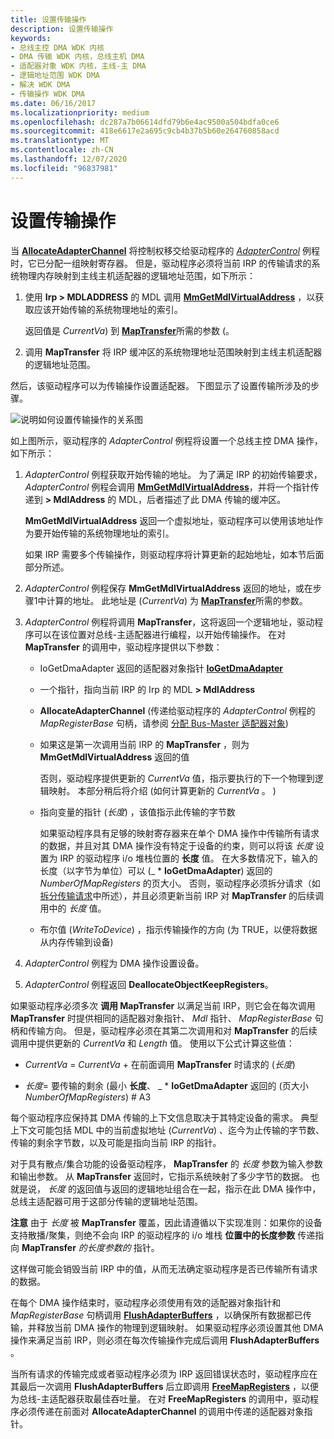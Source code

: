 ```yaml
---
title: 设置传输操作
description: 设置传输操作
keywords:
- 总线主控 DMA WDK 内核
- DMA 传输 WDK 内核，总线主机 DMA
- 适配器对象 WDK 内核，主线-主 DMA
- 逻辑地址范围 WDK DMA
- 解决 WDK DMA
- 传输操作 WDK DMA
ms.date: 06/16/2017
ms.localizationpriority: medium
ms.openlocfilehash: dc287a7b06614dfd79b6e4ac9500a504bdfa0ce6
ms.sourcegitcommit: 418e6617e2a695c9cb4b37b5b60e264760858acd
ms.translationtype: MT
ms.contentlocale: zh-CN
ms.lasthandoff: 12/07/2020
ms.locfileid: "96837981"
---
```

# <a name="setting-up-a-transfer-operation"></a>设置传输操作





当 [**AllocateAdapterChannel**](/windows-hardware/drivers/ddi/wdm/nc-wdm-pallocate_adapter_channel) 将控制权移交给驱动程序的 [*AdapterControl*](/windows-hardware/drivers/ddi/wdm/nc-wdm-driver_control) 例程时，它已分配一组映射寄存器。 但是，驱动程序必须将当前 IRP 的传输请求的系统物理内存映射到主线主机适配器的逻辑地址范围，如下所示：

1.  使用 **Irp &gt; MDLADDRESS** 的 MDL 调用 [**MmGetMdlVirtualAddress**](./mm-bad-pointer.md) ，以获取应该开始传输的系统物理地址的索引。

    返回值是 *CurrentVa*) 到 [**MapTransfer**](/windows-hardware/drivers/ddi/wdm/nc-wdm-pmap_transfer)所需的参数 (。

2.  调用 **MapTransfer** 将 IRP 缓冲区的系统物理地址范围映射到主线主机适配器的逻辑地址范围。

然后，该驱动程序可以为传输操作设置适配器。 下图显示了设置传输所涉及的步骤。

![说明如何设置传输操作的关系图](images/3dmabus.png)

如上图所示，驱动程序的 *AdapterControl* 例程将设置一个总线主控 DMA 操作，如下所示：

1.  *AdapterControl* 例程获取开始传输的地址。 为了满足 IRP 的初始传输要求， *AdapterControl* 例程会调用 [**MmGetMdlVirtualAddress**](./mm-bad-pointer.md)，并将一个指针传递到 **&gt; MdlAddress** 的 MDL，后者描述了此 DMA 传输的缓冲区。

    **MmGetMdlVirtualAddress** 返回一个虚拟地址，驱动程序可以使用该地址作为要开始传输的系统物理地址的索引。

    如果 IRP 需要多个传输操作，则驱动程序将计算更新的起始地址，如本节后面部分所述。

2.  *AdapterControl* 例程保存 **MmGetMdlVirtualAddress** 返回的地址，或在步骤1中计算的地址。 此地址是 (*CurrentVa*) 为 [**MapTransfer**](/windows-hardware/drivers/ddi/wdm/nc-wdm-pmap_transfer)所需的参数。

3.  *AdapterControl* 例程将调用 **MapTransfer**，这将返回一个逻辑地址，驱动程序可以在该位置对总线-主适配器进行编程，以开始传输操作。 在对 **MapTransfer** 的调用中，驱动程序提供以下参数：
    -   IoGetDmaAdapter 返回的适配器对象指针 [ **IoGetDmaAdapter**](/windows-hardware/drivers/ddi/wdm/nf-wdm-iogetdmaadapter)

    -   一个指针，指向当前 IRP 的 Irp 的 MDL **&gt; MdlAddress**

    -   **AllocateAdapterChannel** (传递给驱动程序的 *AdapterControl* 例程的 *MapRegisterBase* 句柄，请参阅 [分配 Bus-Master 适配器对象](allocating-the-bus-master-adapter-object.md)) 

    -   如果这是第一次调用当前 IRP 的 **MapTransfer** ，则为 **MmGetMdlVirtualAddress** 返回的值

        否则，驱动程序提供更新的 *CurrentVa* 值，指示要执行的下一个物理到逻辑映射。 本部分稍后将介绍 (如何计算更新的 *CurrentVa* 。 ) 

    -   指向变量的指针 (*长度*) ，该值指示此传输的字节数

        如果驱动程序具有足够的映射寄存器来在单个 DMA 操作中传输所有请求的数据，并且对其 DMA 操作没有特定于设备的约束，则可以将该 *长度* 设置为 IRP 的驱动程序 i/o 堆栈位置的 **长度** 值。 在大多数情况下，输入的长度（以字节为单位）可以 (\_ \* **IoGetDmaAdapter**) 返回的 *NumberOfMapRegisters* 的页大小。 否则，驱动程序必须拆分请求（如 [拆分传输请求](splitting-dma-transfer-requests.md)中所述），并且必须更新当前 IRP 对 **MapTransfer** 的后续调用中的 *长度* 值。

    -   布尔值 (*WriteToDevice*) ，指示传输操作的方向 (为 TRUE，以便将数据从内存传输到设备) 

4.  *AdapterControl* 例程为 DMA 操作设置设备。

5.  *AdapterControl* 例程返回 **DeallocateObjectKeepRegisters**。

如果驱动程序必须多次 **调用 MapTransfer** 以满足当前 IRP，则它会在每次调用 **MapTransfer** 时提供相同的适配器对象指针、 *Mdl* 指针、 *MapRegisterBase* 句柄和传输方向。 但是，驱动程序必须在其第二次调用和对 **MapTransfer** 的后续调用中提供更新的 *CurrentVa* 和 *Length* 值。 使用以下公式计算这些值：

-   *CurrentVa*  = *CurrentVa* + 在前面调用 **MapTransfer** 时请求的 (*长度*) 

-   *长度*= 要传输的剩余 (最小 **长度**、 \_ \* **IoGetDmaAdapter** 返回的 (页大小 *NumberOfMapRegisters*) # A3

每个驱动程序应保持其 DMA 传输的上下文信息取决于其特定设备的需求。 典型上下文可能包括 MDL 中的当前虚拟地址 (*CurrentVa*) 、迄今为止传输的字节数、传输的剩余字节数，以及可能是指向当前 IRP 的指针。

对于具有散点/集合功能的设备驱动程序， **MapTransfer** 的 *长度* 参数为输入参数和输出参数。 从 **MapTransfer** 返回时，它指示系统映射了多少字节的数据。 也就是说， *长度* 的返回值与返回的逻辑地址组合在一起，指示在此 DMA 操作中，总线主适配器可用于这部分传输的逻辑地址范围。

**注意**  由于 *长度* 被 **MapTransfer** 覆盖，因此请遵循以下实现准则：如果你的设备支持散播/聚集，则绝不会向 IRP 的驱动程序的 i/o 堆栈 **位置中的长度参数** 传递指向 **MapTransfer** *的长度参数的* 指针。

这样做可能会销毁当前 IRP 中的值，从而无法确定驱动程序是否已传输所有请求的数据。

 

在每个 DMA 操作结束时，驱动程序必须使用有效的适配器对象指针和 *MapRegisterBase* 句柄调用 [**FlushAdapterBuffers**](/windows-hardware/drivers/ddi/wdm/nc-wdm-pflush_adapter_buffers) ，以确保所有数据都已传输，并释放当前 DMA 操作的物理到逻辑映射。 如果驱动程序必须设置其他 DMA 操作来满足当前 IRP，则必须在每次传输操作完成后调用 **FlushAdapterBuffers** 。

当所有请求的传输完成或者驱动程序必须为 IRP 返回错误状态时，驱动程序应在其最后一次调用 **FlushAdapterBuffers** 后立即调用 [**FreeMapRegisters**](/windows-hardware/drivers/ddi/wdm/nc-wdm-pfree_map_registers) ，以便为总线-主适配器获取最佳吞吐量。 在对 **FreeMapRegisters** 的调用中，驱动程序必须传递在前面对 **AllocateAdapterChannel** 的调用中传递的适配器对象指针。

 

